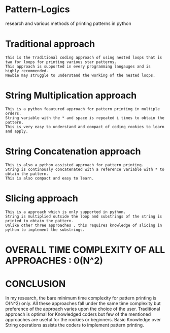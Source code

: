 # Pattern-Logics
research and various methods of printing patterns in python

# Traditional approach
    This is the Traditional coding approach of using nested loops that is two for loops for printing various star patterns.
    This approach is supported in every programming langauges and is highly recommended.
    Newbie may struggle to understand the working of the nested loops.
# String Multiplication approach
    This is a python feautured approach for pattern printing in multiple orders.
    String variable with the * and space is repeated i times to obtain the pattern.
    This is very easy to understand and compact of coding rookies to learn and apply.
# String Concatenation approach
    This is also a python assisted approach for pattern printing.
    String is continously concatenated with a reference variable with * to obtain the pattern.
    This is also compact and easy to learn.
# Slicing approach
    This is a approach which is only supported in python.
    String is multiplied outside the loop and substrings of the string is printed to obtain the pattern.
    Unlike other three approaches , this requires knowledge of slicing in python to implement the substrings.

# OVERALL TIME COMPLEXITY OF ALL APPROACHES : 0(N^2)

# CONCLUSION

In my research, the bare minimum time complexity for pattern printing is O(N^2) only.
All these approaches fall under the same time complexity but preference of the approach varies upon the choice of the user.
Traditional approach is optimal for Knowledged coders but few of the mentioned approaches are useful for the rookies or beginners.
Basic Knowledge over String operations assists the coders to implement pattern printing.
